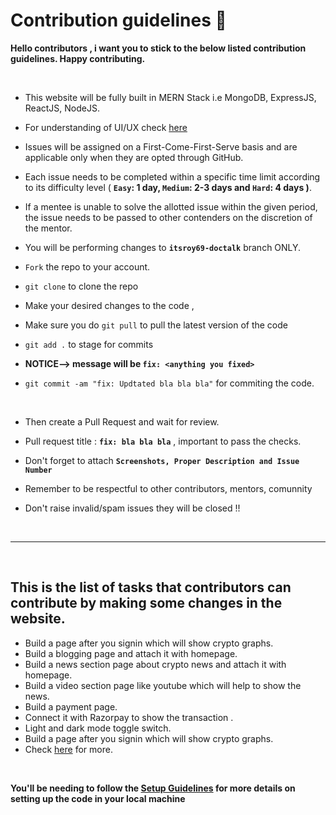 # Contribution guidelines 🔐

<!-- **This time VestTech is participating in [JWOC 2K22](https://leaderboard.jwoc.tech/) and we have a set of guidelines to be followed.** -->

**Hello contributors , i want you to stick to the below listed contribution guidelines. Happy contributing.**

<br/>

- This website will be fully built in MERN Stack i.e MongoDB, ExpressJS, ReactJS, NodeJS.
- For understanding of UI/UX check [here](https://www.figma.com/file/6qxdJMmXpIlXS3sWEAvVt8/Untitled?node-id=0%3A1)
- Issues will be assigned on a First-Come-First-Serve basis and are applicable only when they are opted through GitHub.
- Each issue needs to be completed within a specific time limit according to its difficulty level ( **`Easy`: 1 day, `Medium`: 2-3 days and `Hard`: 4 days )**.
- If a mentee is unable to solve the allotted issue within the given period, the issue needs to be passed to other contenders on the discretion of the mentor.

- You will be performing changes to **`itsroy69-doctalk`** branch ONLY.
- `Fork` the repo to your account.
- `git clone` to clone the repo

- Make your desired changes to the code ,
- Make sure you do `git pull` to pull the latest version of the code
- `git add .` to stage for commits
- **NOTICE--> message will be `fix: <anything you fixed>`**
- `git commit -am "fix: Updtated bla bla bla"` for commiting the code.

  <br/>

- Then create a Pull Request and wait for review.
- Pull request title : **`fix: bla bla bla`** , important to pass the checks.
- Don't forget to attach **`Screenshots, Proper Description and Issue Number`**
- Remember to be respectful to other contributors, mentors, comunnity
- Don't raise invalid/spam issues they will be closed !!

<br/>

---

<br/>

## This is the list of tasks that contributors can contribute by making some changes in the website.

- Build a page after you signin which will show crypto graphs.
- Build a blogging page and attach it with homepage.
- Build a news section page about crypto news and attach it with  homepage.
- Build a video section page like youtube which will help to show the news.
- Build a payment page.
- Connect it with Razorpay to show the transaction .
- Light and dark mode toggle switch.
- Build a page after you signin which will show crypto graphs.
- Check [here](https://github.com/ItsRoy69/DocTalk/issues) for more.

<br/>

**You'll be needing to follow the [Setup Guidelines](https://github.com/ItsRoy69/DocTalk/blob/main/rules/Setup.md) for more details on setting up the code in your local machine**
